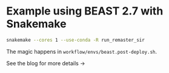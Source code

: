 # Example using BEAST 2.7 with Snakemake

```bash
snakemake --cores 1 --use-conda -R run_remaster_sir
```

The magic happens in `workflow/envs/beast.post-deploy.sh`.

See the blog for more details -> 

